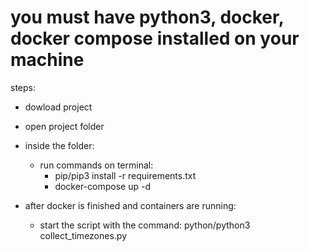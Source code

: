 # you must have python3, docker, docker compose installed on your machine 
steps:
- dowload project 
- open project folder
- inside the folder:
  - run commands on terminal:
    -  pip/pip3 install -r requirements.txt
    -  docker-compose up -d
  
 -  after docker is finished and containers are running:
    -  start the script with the command: python/python3 collect_timezones.py